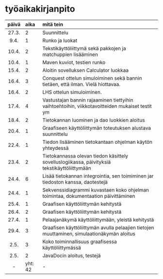 # työaikakirjanpito

| päivä | aika | mitä tein |
| :----:|:-----|:----------|
|27.3.  |2     |Suunnittelu|
|9.4.   |1     |Runko ja luokat|
|10.4.  |2     |Tekstikäyttöliittymä sekä pakkojen ja matchuppien lisääminen|
|10.4.  |1     |Maven kuviot, testien runko|
|15.4.  |2     |Aloitin sovelluksen Calculator luokkaa|
|16.4.  |3     |Conquest ottelun  simuloiminen sekä bannin tietäen, että ilman. Vielä hiottavaa. |
|16.4.  |2     |LHS ottelun simuloiminen. |
|17.4.  |4     |Vastustajan bannin rajaaminen tiettyihin vaihtoehtoihin, viikkotavoitteiden mukaiset testit ym|
|18.4.  |2     |Tietokannan luominen ja dao luokkien aloitus|
|20.4. |1      |Graafiseen käyttöliittymän toteutuksen alustava suunnittelu|
|22.4. |1      |Tiedon lisääminen tietokantaan ohjelman käytön yhteydessä|
|23.4. |2      |Tietokannassa olevan tiedon käsittely sovelluslogiikassa, päivityksiä tekstikäyttöliittymään|
|24.4. |6      |Lisää tietokannan integrointia, sen toimiminen jar tiedoston kanssa, daotestejä|
|24.4. |1      |Sekvenssidiagrammi kuvastaen koko ohjelman toimintaa, dokumentaation päivittäminen|
|25.4. |1      |Graafisen käyttöliittymän kehitystä|
|26.4. |2      |Graafisen käyttöliittymän kehitystä|
|27.4. |1      |Pelaajanäkymä käyttöliittymään, yleistä kehitystä|
|29.4. |3      |Graafisen käyttöliittymän avulla pelaajien tietojen muuttaminen, simulaationäkymän aloitus|
|2.5. |3       |Koko toiminnallisuus graafisessa käyttöliittymässä|
|2.5. |2       |JavaDocin aloitus, testejä|
|-     |yht: 42 | - | 
